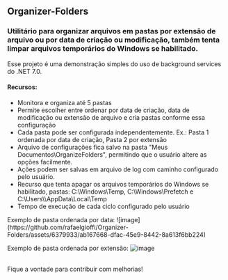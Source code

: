 ## Organizer-Folders
### Utilitário para organizar arquivos em pastas por extensão de arquivo ou por data de criação ou modificação, também tenta limpar arquivos temporários do Windows se habilitado.
Esse projeto é uma demonstração simples do uso de background services do .NET 7.0.
#### Recursos:
<ul>
  <li>Monitora e organiza até 5 pastas</li>
  <li>Permite escolher entre ordenar por data de criação, data de modificação ou extensão de arquivo e cria pastas conforme essa configuração</li>
  <li>Cada pasta pode ser configurada independentemente. Ex.: Pasta 1 ordenada por data de criação, Pasta 2 por extensão</li>
  <li>Arquivo de configurações fica salvo na pasta "Meus Documentos\OrganizeFolders", permitindo que o usuário altere as opções facilmente.</li>
  <li>Ações podem ser salvas em arquivo de log com caminho configurado pelo usuário.</li>
  <li>Recurso que tenta apagar os arquivos temporários do Windows se habilitado, pastas: C:\Windows\Temp, C:\Windows\Prefetch e C:\Users\<usuário>\AppData\Local\Temp</li>
  <li>Tempo de execução de cada ciclo configurado pelo usuário</li>
</ul>
    Exemplo de pasta ordenada por data:
![image](https://github.com/rafaelgioffi/Organizer-Folders/assets/6379933/ab167668-dfac-45e9-8442-8a613f6bb224)

  Exemplo de pasta ordenada por extensão:
![image](https://github.com/rafaelgioffi/Organizer-Folders/assets/6379933/895de2df-006a-4945-828f-3c46533f4cc7)

<br>
Fique a vontade para contribuir com melhorias!
